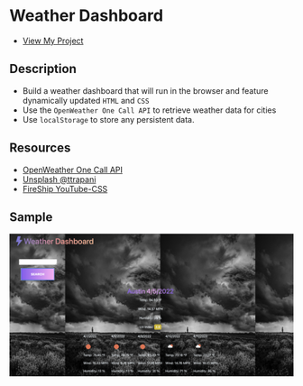 # Weather Dashboard
* [View My Project](https://jessebubble.github.io/weather-dashboard/)

## Description 
- Build a weather dashboard that will run in the browser and feature dynamically updated `HTML` and `CSS`
- Use the `OpenWeather One Call API` to retrieve weather data for cities
- Use `localStorage` to store any persistent data.

## Resources
* [OpenWeather One Call API](https://openweathermap.org/api/one-call-api)
* [Unsplash @ttrapani](https://unsplash.com/photos/6vXQrXVFXjI)
* [FireShip YouTube-CSS](https://www.youtube.com/c/Fireship)
  
## Sample
![screenshot](./assets/images/Screenshot.png)
